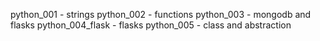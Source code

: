 python_001 - strings
python_002 - functions
python_003 - mongodb and flasks
python_004_flask - flasks
python_005 - class and abstraction